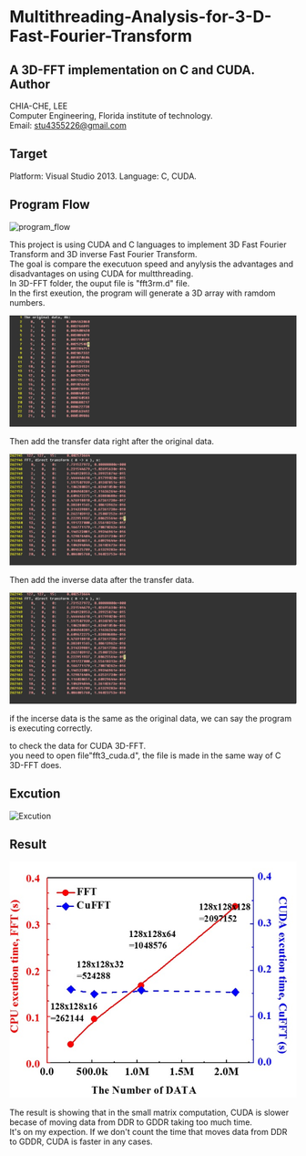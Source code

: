# Multithreading-Analysis-for-3-D-Fast-Fourier-Transform
A 3D-FFT implementation on C and CUDA.
Author    
-------------
CHIA-CHE, LEE   
Computer Engineering, Florida institute of technology.   
Email: stu4355226@gmail.com    
    
Target   
-------------
Platform: Visual Studio 2013.
Language: C, CUDA.  
   
Program Flow   
-------------
   
![program_flow](/images/gram_flow.jpg)   
   
This project is using CUDA and C languages to implement 3D Fast Fourier Transform and 3D inverse Fast Fourier Transform.     
The goal is compare the executuon speed and anylysis the advantages and disadvantages on using CUDA for multthreading.    
In 3D-FFT folder, the ouput file is "fft3rm.d" file.     
In the first exeution, the program will generate a 3D array with ramdom numbers.    
         
![original](/images/original.jpg)      
     
Then add the transfer data right after the original data.     
     
![transfer](/images/transfer.jpg)      
      
      
Then add the inverse data  after the transfer data.    
   
![inverse](/images/inverse.jpg)   
   
if the incerse data is the same as the original data, we can say the program is executing correctly.   
   
to check the data for CUDA 3D-FFT.   
you need to open file"fft3_cuda.d", the file is made in the same way of C 3D-FFT does.   

Excution 
-------------
   
![Excution](/images/excution.jpg)   
   
Result   
-------------
   
![Result](/images/result.jpg) 
   
The result is showing that in the small matrix computation, CUDA is slower becase of moving data from DDR to GDDR taking too much time.    
It's on my expection. If we don't count the time that moves data from DDR to GDDR, CUDA is faster in any cases.    
